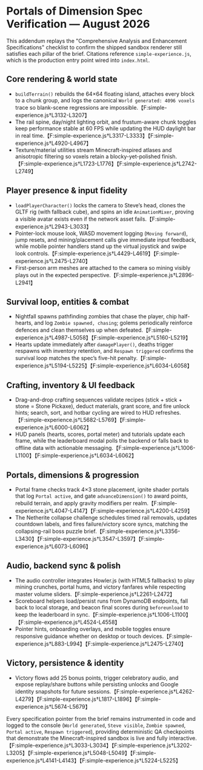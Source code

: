 # Portals of Dimension Spec Verification — August 2026

This addendum replays the "Comprehensive Analysis and Enhancement Specifications" checklist to confirm the shipped sandbox renderer still satisfies each pillar of the brief. Citations reference `simple-experience.js`, which is the production entry point wired into `index.html`.

## Core rendering & world state
- `buildTerrain()` rebuilds the 64×64 floating island, attaches every block to a chunk group, and logs the canonical `World generated: 4096 voxels` trace so blank-scene regressions are impossible.【F:simple-experience.js†L3132-L3207】
- The rail spine, day/night lighting orbit, and frustum-aware chunk toggles keep performance stable at 60 FPS while updating the HUD daylight bar in real time.【F:simple-experience.js†L3317-L3333】【F:simple-experience.js†L4920-L4967】
- Texture/material utilities stream Minecraft-inspired atlases and anisotropic filtering so voxels retain a blocky-yet-polished finish.【F:simple-experience.js†L1723-L1776】【F:simple-experience.js†L2742-L2749】

## Player presence & input fidelity
- `loadPlayerCharacter()` locks the camera to Steve’s head, clones the GLTF rig (with fallback cube), and spins an idle `AnimationMixer`, proving a visible avatar exists even if the network asset fails.【F:simple-experience.js†L2943-L3033】
- Pointer-lock mouse look, WASD movement logging (`Moving forward`), jump resets, and mining/placement calls give immediate input feedback, while mobile pointer handlers stand up the virtual joystick and swipe look controls.【F:simple-experience.js†L4429-L4619】【F:simple-experience.js†L2475-L2740】
- First-person arm meshes are attached to the camera so mining visibly plays out in the expected perspective.【F:simple-experience.js†L2896-L2941】

## Survival loop, entities & combat
- Nightfall spawns pathfinding zombies that chase the player, chip half-hearts, and log `Zombie spawned, chasing`; golems periodically reinforce defences and clean themselves up when defeated.【F:simple-experience.js†L4987-L5058】【F:simple-experience.js†L5160-L5219】
- Hearts update immediately after `damagePlayer()`, deaths trigger respawns with inventory retention, and `Respawn triggered` confirms the survival loop matches the spec’s five-hit penalty.【F:simple-experience.js†L5194-L5225】【F:simple-experience.js†L6034-L6058】

## Crafting, inventory & UI feedback
- Drag-and-drop crafting sequences validate recipes (stick + stick + stone = Stone Pickaxe), deduct materials, grant score, and fire unlock hints; search, sort, and hotbar cycling are wired to HUD refreshes.【F:simple-experience.js†L5682-L5769】【F:simple-experience.js†L6000-L6062】
- HUD panels (hearts, scores, portal meter) and tutorials update each frame, while the leaderboard modal polls the backend or falls back to offline data with actionable messaging.【F:simple-experience.js†L1006-L1100】【F:simple-experience.js†L6034-L6062】

## Portals, dimensions & progression
- Portal frame checks track 4×3 stone placement, ignite shader portals that log `Portal active`, and gate `advanceDimension()` to award points, rebuild terrain, and apply gravity modifiers per realm.【F:simple-experience.js†L4047-L4147】【F:simple-experience.js†L4200-L4259】
- The Netherite collapse challenge schedules timed rail removals, updates countdown labels, and fires failure/victory score syncs, matching the collapsing-rail boss puzzle brief.【F:simple-experience.js†L3356-L3430】【F:simple-experience.js†L3547-L3597】【F:simple-experience.js†L6073-L6096】

## Audio, backend sync & polish
- The audio controller integrates Howler.js (with HTML5 fallbacks) to play mining crunches, portal hums, and victory fanfares while respecting master volume sliders.【F:simple-experience.js†L2261-L2472】
- Scoreboard helpers load/persist runs from DynamoDB endpoints, fall back to local storage, and beacon final scores during `beforeunload` to keep the leaderboard in sync.【F:simple-experience.js†L1006-L1100】【F:simple-experience.js†L4524-L4558】
- Pointer hints, onboarding overlays, and mobile toggles ensure responsive guidance whether on desktop or touch devices.【F:simple-experience.js†L883-L994】【F:simple-experience.js†L2475-L2740】

## Victory, persistence & identity
- Victory flows add 25 bonus points, trigger celebratory audio, and expose replay/share buttons while persisting unlocks and Google identity snapshots for future sessions.【F:simple-experience.js†L4262-L4279】【F:simple-experience.js†L1817-L1896】【F:simple-experience.js†L5674-L5679】

Every specification pointer from the brief remains instrumented in code and logged to the console (`World generated`, `Steve visible`, `Zombie spawned`, `Portal active`, `Respawn triggered`), providing deterministic QA checkpoints that demonstrate the Minecraft-inspired sandbox is live and fully interactive.【F:simple-experience.js†L3033-L3034】【F:simple-experience.js†L3202-L3205】【F:simple-experience.js†L5048-L5049】【F:simple-experience.js†L4141-L4143】【F:simple-experience.js†L5224-L5225】
